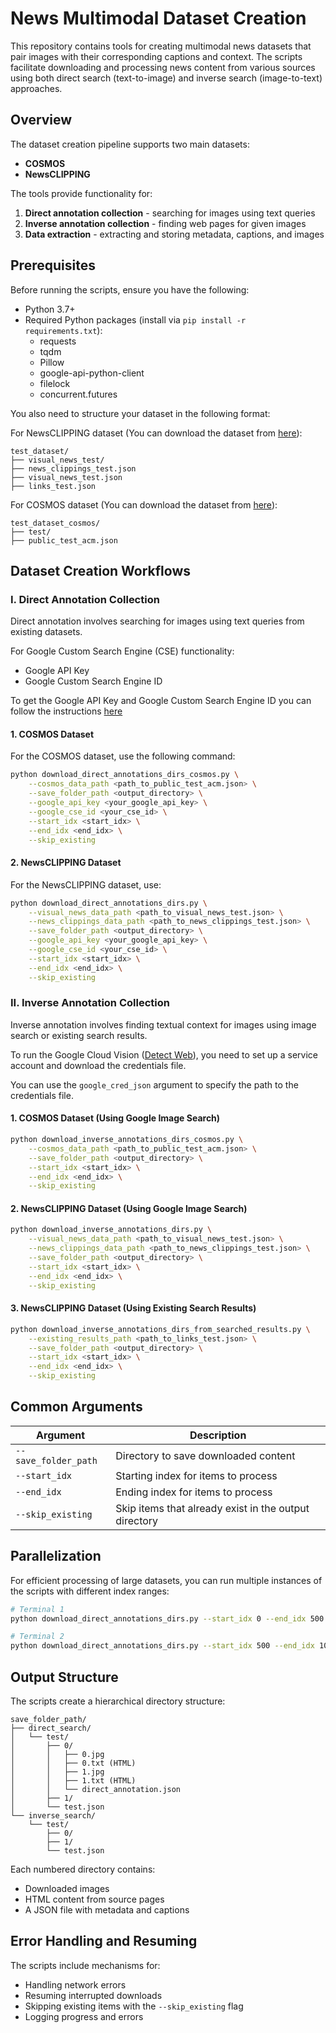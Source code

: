 # News Multimodal Dataset Creation

This repository contains tools for creating multimodal news datasets that pair images with their corresponding captions and context. The scripts facilitate downloading and processing news content from various sources using both direct search (text-to-image) and inverse search (image-to-text) approaches.

## Overview

The dataset creation pipeline supports two main datasets:
- **COSMOS**
- **NewsCLIPPING**

The tools provide functionality for:
1. **Direct annotation collection** - searching for images using text queries
2. **Inverse annotation collection** - finding web pages for given images
3. **Data extraction** - extracting and storing metadata, captions, and images

## Prerequisites

Before running the scripts, ensure you have the following:

- Python 3.7+
- Required Python packages (install via `pip install -r requirements.txt`):
  - requests
  - tqdm
  - Pillow
  - google-api-python-client
  - filelock
  - concurrent.futures

You also need to structure your dataset in the following format:

For NewsCLIPPING dataset (You can download the dataset from [here](https://huggingface.co/datasets/phanhoang1803/test_dataset/tree/main)):
```
test_dataset/
├── visual_news_test/
├── news_clippings_test.json
├── visual_news_test.json
├── links_test.json
```

For COSMOS dataset (You can download the dataset from [here](https://huggingface.co/datasets/phanhoang1803/test_dataset_cosmos/tree/main)):
```
test_dataset_cosmos/
├── test/
├── public_test_acm.json
```

## Dataset Creation Workflows

### I. Direct Annotation Collection

Direct annotation involves searching for images using text queries from existing datasets.

For Google Custom Search Engine (CSE) functionality:
- Google API Key
- Google Custom Search Engine ID

To get the Google API Key and Google Custom Search Engine ID you can follow the instructions [here](https://developers.google.com/custom-search/v1/introduction)

#### 1. COSMOS Dataset

For the COSMOS dataset, use the following command:

```bash
python download_direct_annotations_dirs_cosmos.py \
    --cosmos_data_path <path_to_public_test_acm.json> \
    --save_folder_path <output_directory> \
    --google_api_key <your_google_api_key> \
    --google_cse_id <your_cse_id> \
    --start_idx <start_idx> \
    --end_idx <end_idx> \
    --skip_existing
```

#### 2. NewsCLIPPING Dataset

For the NewsCLIPPING dataset, use:

```bash
python download_direct_annotations_dirs.py \
    --visual_news_data_path <path_to_visual_news_test.json> \
    --news_clippings_data_path <path_to_news_clippings_test.json> \
    --save_folder_path <output_directory> \
    --google_api_key <your_google_api_key> \
    --google_cse_id <your_cse_id> \
    --start_idx <start_idx> \
    --end_idx <end_idx> \
    --skip_existing
```

### II. Inverse Annotation Collection

Inverse annotation involves finding textual context for images using image search or existing search results.

To run the Google Cloud Vision ([Detect Web](https://cloud.google.com/vision/docs/detecting-web)), you need to set up a service account and download the credentials file.

You can use the `google_cred_json` argument to specify the path to the credentials file.

#### 1. COSMOS Dataset (Using Google Image Search)

```bash
python download_inverse_annotations_dirs_cosmos.py \
    --cosmos_data_path <path_to_public_test_acm.json> \
    --save_folder_path <output_directory> \
    --start_idx <start_idx> \
    --end_idx <end_idx> \
    --skip_existing
```

#### 2. NewsCLIPPING Dataset (Using Google Image Search)

```bash
python download_inverse_annotations_dirs.py \
    --visual_news_data_path <path_to_visual_news_test.json> \
    --news_clippings_data_path <path_to_news_clippings_test.json> \
    --save_folder_path <output_directory> \
    --start_idx <start_idx> \
    --end_idx <end_idx> \
    --skip_existing
```

#### 3. NewsCLIPPING Dataset (Using Existing Search Results)

```bash
python download_inverse_annotations_dirs_from_searched_results.py \
    --existing_results_path <path_to_links_test.json> \
    --save_folder_path <output_directory> \
    --start_idx <start_idx> \
    --end_idx <end_idx> \
    --skip_existing
```

## Common Arguments

| Argument | Description |
|----------|-------------|
| `--save_folder_path` | Directory to save downloaded content |
| `--start_idx` | Starting index for items to process |
| `--end_idx` | Ending index for items to process |
| `--skip_existing` | Skip items that already exist in the output directory |

## Parallelization

For efficient processing of large datasets, you can run multiple instances of the scripts with different index ranges:

```bash
# Terminal 1
python download_direct_annotations_dirs.py --start_idx 0 --end_idx 500 ...

# Terminal 2
python download_direct_annotations_dirs.py --start_idx 500 --end_idx 1000 ...
```

## Output Structure

The scripts create a hierarchical directory structure:

```
save_folder_path/
├── direct_search/
│   └── test/
│       ├── 0/
│       │   ├── 0.jpg
│       │   ├── 0.txt (HTML)
│       │   ├── 1.jpg
│       │   ├── 1.txt (HTML)
│       │   └── direct_annotation.json
│       ├── 1/
│       └── test.json
└── inverse_search/
    └── test/
        ├── 0/
        ├── 1/
        └── test.json
```

Each numbered directory contains:
- Downloaded images
- HTML content from source pages
- A JSON file with metadata and captions

## Error Handling and Resuming

The scripts include mechanisms for:
- Handling network errors
- Resuming interrupted downloads
- Skipping existing items with the `--skip_existing` flag
- Logging progress and errors